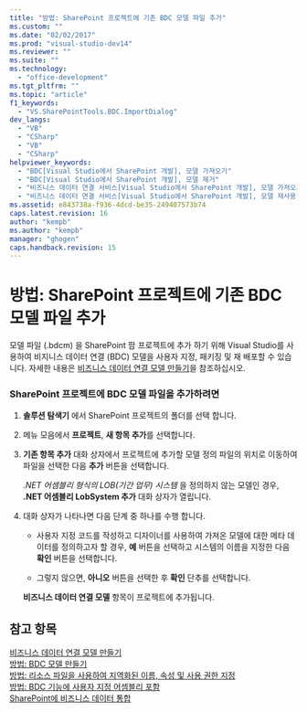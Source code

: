 ```yaml
---
title: "방법: SharePoint 프로젝트에 기존 BDC 모델 파일 추가"
ms.custom: ""
ms.date: "02/02/2017"
ms.prod: "visual-studio-dev14"
ms.reviewer: ""
ms.suite: ""
ms.technology: 
  - "office-development"
ms.tgt_pltfrm: ""
ms.topic: "article"
f1_keywords: 
  - "VS.SharePointTools.BDC.ImportDialog"
dev_langs: 
  - "VB"
  - "CSharp"
  - "VB"
  - "CSharp"
helpviewer_keywords: 
  - "BDC[Visual Studio에서 SharePoint 개발], 모델 가져오기"
  - "BDC[Visual Studio에서 SharePoint 개발], 모델 제거"
  - "비즈니스 데이터 연결 서비스[Visual Studio에서 SharePoint 개발], 모델 가져오기"
  - "비즈니스 데이터 연결 서비스[Visual Studio에서 SharePoint 개발], 모델 재사용"
ms.assetid: e843738a-f936-4dcd-be35-249407573b74
caps.latest.revision: 16
author: "kempb"
ms.author: "kempb"
manager: "ghogen"
caps.handback.revision: 15
---
```

# 방법: SharePoint 프로젝트에 기존 BDC 모델 파일 추가
  모델 파일 \(.bdcm\) 을 SharePoint 팜 프로젝트에 추가 하기 위해 Visual Studio를 사용하여 비지니스 데이터 연결 \(BDC\) 모델을 사용자 지정, 패키징 및 재 배포할 수 있습니다.  자세한 내용은 [비즈니스 데이터 연결 모델 만들기](../sharepoint/creating-a-business-data-connectivity-model.md)을 참조하십시오.  
  
### SharePoint 프로젝트에 BDC 모델 파일을 추가하려면  
  
1.  **솔루션 탐색기** 에서 SharePoint 프로젝트의 폴더를 선택 합니다.  
  
2.  메뉴 모음에서 **프로젝트**, **새 항목 추가**를 선택합니다.  
  
3.  **기존 항목 추가** 대화 상자에서 프로젝트에 추가할 모델 정의 파일의 위치로 이동하여 파일을 선택한 다음 **추가** 버튼을 선택합니다.  
  
     *.NET 어셈블리 형식의 LOB\(기간 업무\) 시스템* 을 정의하지 않는 모델인 경우, **.NET 어셈블리 LobSystem 추가** 대화 상자가 열립니다.  
  
4.  대화 상자가 나타나면 다음 단계 중 하나를 수행 합니다.  
  
    -   사용자 지정 코드를 작성하고 디자이너를 사용하여 가져온 모델에 대한 메타 데이터를 정의하고자 할 경우, **예** 버튼을 선택하고 시스템의 이름을 지정한 다음 **확인** 버튼을 선택합니다.  
  
    -   그렇지 않으면, **아니오** 버튼을 선택한 후 **확인** 단추를 선택합니다.  
  
     **비즈니스 데이터 연결 모델** 항목이 프로젝트에 추가됩니다.  
  
## 참고 항목  
 [비즈니스 데이터 연결 모델 만들기](../sharepoint/creating-a-business-data-connectivity-model.md)   
 [방법: BDC 모델 만들기](../sharepoint/how-to-create-a-bdc-model.md)   
 [방법: 리소스 파일을 사용하여 지역화된 이름, 속성 및 사용 권한 지정](../sharepoint/how-to-use-a-resource-file-to-specify-localized-names-properties-and-permissions.md)   
 [방법: BDC 기능에 사용자 지정 어셈블리 포함](../sharepoint/how-to-include-a-custom-assembly-in-a-bdc-feature.md)   
 [SharePoint에 비즈니스 데이터 통합](../sharepoint/integrating-business-data-into-sharepoint.md)  
  
  
